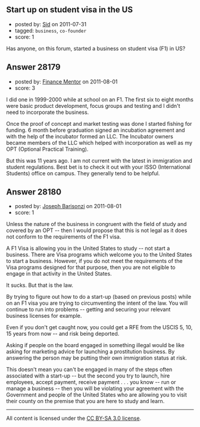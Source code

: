 ## Start up on student visa in the US

- posted by: [Sid](https://stackexchange.com/users/-1/11943-sid) on 2011-07-31
- tagged: `business`, `co-founder`
- score: 1

Has anyone, on this forum, started a business on student visa (F1) in US? 


## Answer 28179

- posted by: [Finance Mentor](https://stackexchange.com/users/-1/11741-finance-mentor) on 2011-08-01
- score: 3

I did one in 1999-2000 while at school on an F1. The first six to eight months were basic product development, focus groups and testing and I didn't need to incorporate the business. 

Once the proof of concept and market testing was done I started fishing for funding. 6 month before graduation signed an incubation agreement and with the help of the incubator formed an LLC. The Incubator owners became members of the LLC which helped with incorporation as well as my OPT (Optional Practical Training). 

But this was 11 years ago. I am not current with the latest in immigration and student regulations. Best bet is to check it out with your ISSO (International Students) office on campus. They generally tend to be helpful. 





## Answer 28180

- posted by: [Joseph Barisonzi](https://stackexchange.com/users/-1/8791-joseph-barisonzi) on 2011-08-01
- score: 1

Unless the nature of the business in congruent with the field of study and covered by an OPT -- then I would propose that this is not legal as it does not conform to the requirements of the F1 visa. 

A F1 Visa is allowing you in the United States to study -- not start a business. There are Visa programs which welcome you to the United States to start a business. However, if you do not meet the requirements of the Visa programs designed for that purpose, then you are not eligible to engage in that activity in the United States. 

It sucks. But that is the law. 

By trying to figure out how to do a start-up (based on previous posts) while on an F1 visa you are trying to circumventing the intent of the law. You will continue to run into problems -- getting and securing your relevant business licenses for example. 

Even if you don't get caught now, you could get a RFE from the USCIS 5, 10, 15 years from now -- and risk being deported. 

Asking if people on the board engaged in something illegal would be like asking for marketing advice for launching a prostitution business. By answering the person may be putting their own immigration status at risk. 

This doesn't mean you can't be engaged in many of the steps often associated with a start-up -- but the second you try to launch, hire employees, accept payment, receive payment . . . you know -- run or manage a business -- then you will be violating your agreement with the Government and people of the United States who are allowing you to visit their county on the premise that you are here to study and learn.  



---

All content is licensed under the [CC BY-SA 3.0 license](https://creativecommons.org/licenses/by-sa/3.0/).
